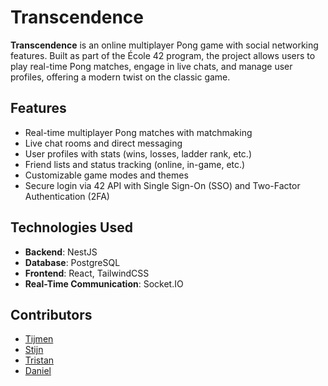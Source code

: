 # Transcendence

**Transcendence** is an online multiplayer Pong game with social networking features. Built as part of the École 42 program, the project allows users to play real-time Pong matches, engage in live chats, and manage user profiles, offering a modern twist on the classic game.

## Features
- Real-time multiplayer Pong matches with matchmaking
- Live chat rooms and direct messaging
- User profiles with stats (wins, losses, ladder rank, etc.)
- Friend lists and status tracking (online, in-game, etc.)
- Customizable game modes and themes
- Secure login via 42 API with Single Sign-On (SSO) and Two-Factor Authentication (2FA)

## Technologies Used
- **Backend**: NestJS
- **Database**: PostgreSQL
- **Frontend**: React, TailwindCSS
- **Real-Time Communication**: Socket.IO

## Contributors
- [Tijmen](https://github.com/tde-brui)
- [Stijn](https://github.com/StijnScheltinga)
- [Tristan](https://github.com/TRSTN4)
- [Daniel](https://github.com/dvan-kle)

